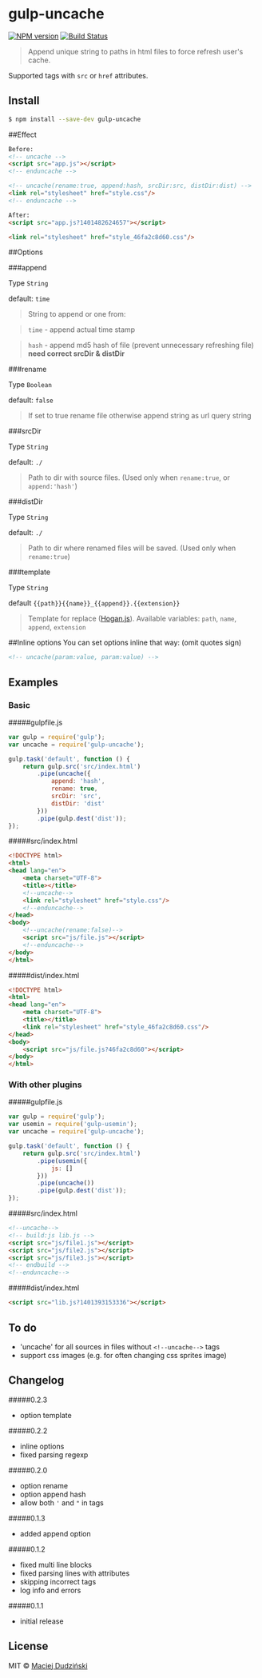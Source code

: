 # gulp-uncache
[![NPM version](https://badge.fury.io/js/gulp-uncache.svg)](http://badge.fury.io/js/gulp-uncache)
[![Build Status](https://travis-ci.org/elmccd/gulp-uncache.svg?branch=master)](https://travis-ci.org/elmccd/gulp-uncache)

> Append unique string to paths in html files to force refresh user's cache.

Supported tags with `src` or `href` attributes.

## Install

```bash
$ npm install --save-dev gulp-uncache
```
##Effect
```html
Before:
<!-- uncache -->
<script src="app.js"></script>
<!-- enduncache -->

<!-- uncache(rename:true, append:hash, srcDir:src, distDir:dist) -->
<link rel="stylesheet" href="style.css"/>
<!-- enduncache -->

After:
<script src="app.js?1401482624657"></script>

<link rel="stylesheet" href="style_46fa2c8d60.css"/>
```

##Options

###append


Type `String`


default: `time`
> String to append or one from:


> `time` - append actual time stamp

> `hash` - append md5 hash of file (prevent unnecessary refreshing file) **need correct srcDir & distDir**


###rename


Type `Boolean`


default: `false`
> If set to true rename file otherwise append string as url query string


###srcDir


Type `String`


default: `./`
> Path to dir with source files. (Used only when `rename:true`, or `append:'hash'`)


###distDir


Type `String`


default: `./`
> Path to dir where renamed files will be saved. (Used only when `rename:true`)

###template

Type `String`

default `{{path}}{{name}}_{{append}}.{{extension}}`

> Template for replace ([Hogan.js](https://github.com/twitter/hogan.js)). Available variables: `path`, `name`, `append`, `extension`

##Inline options
You can set options inline that way: (omit quotes sign)
```html
<!-- uncache(param:value, param:value) -->
```

## Examples

### Basic
#####gulpfile.js
```javascript
var gulp = require('gulp');
var uncache = require('gulp-uncache');

gulp.task('default', function () {
    return gulp.src('src/index.html')
		.pipe(uncache({
            append: 'hash',
            rename: true,
            srcDir: 'src',
            distDir: 'dist'
		}))
		.pipe(gulp.dest('dist'));
});
```
#####src/index.html
```html
<!DOCTYPE html>
<html>
<head lang="en">
    <meta charset="UTF-8">
    <title></title>
    <!--uncache-->
    <link rel="stylesheet" href="style.css"/>
    <!--enduncache-->
</head>
<body>
    <!--uncache(rename:false)-->
    <script src="js/file.js"></script>
    <!--enduncache-->
</body>
</html>
```
#####dist/index.html
```html
<!DOCTYPE html>
<html>
<head lang="en">
    <meta charset="UTF-8">
    <title></title>
    <link rel="stylesheet" href="style_46fa2c8d60.css"/>
</head>
<body>
    <script src="js/file.js?46fa2c8d60"></script>
</body>
</html>
```
### With other plugins
#####gulpfile.js
```javascript
var gulp = require('gulp');
var usemin = require('gulp-usemin');
var uncache = require('gulp-uncache');

gulp.task('default', function () {
    return gulp.src('src/index.html')
        .pipe(usemin({
            js: []
        }))
        .pipe(uncache())
        .pipe(gulp.dest('dist'));
});
```
#####src/index.html
```html
<!--uncache-->
<!-- build:js lib.js -->
<script src="js/file1.js"></script>
<script src="js/file2.js"></script>
<script src="js/file3.js"></script>
<!-- endbuild -->
<!--enduncache-->
```
#####dist/index.html
```html
<script src="lib.js?1401393153336"></script>
```


## To do
* 'uncache' for all sources in files without `<!--uncache-->` tags
* support css images (e.g. for often changing css sprites image)

## Changelog

#####0.2.3
- option template

#####0.2.2
- inline options
- fixed parsing regexp

#####0.2.0
- option rename 
- option append hash
- allow both `'` and `"` in tags

#####0.1.3
- added append option

#####0.1.2
- fixed multi line blocks
- fixed parsing lines with attributes
- skipping incorrect tags
- log info and errors

#####0.1.1
- initial release

## License

MIT © [Maciej Dudziński](https://github.com/elmccd)

